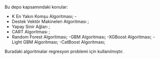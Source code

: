 Bu depo kapsamındaki konular: 
- K En Yakın Komşu Algoritması; -
- Destek Vektör Makineleri Algoritması ;
- Yapay Sinir Ağları ;
- CART Algoritması ;
- Random Forest Algoritması;
-GBM Algoritması;
-XGBoost Algoritması;
-Light GBM Algoritması;
-CatBoost Algoritması;


Buradaki algoritmalar regresyon problemi için kullanılmıştır.
